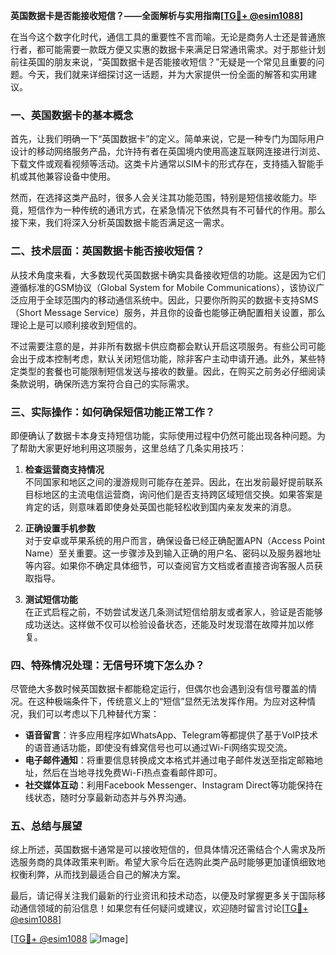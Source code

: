 **英国数据卡是否能接收短信？——全面解析与实用指南[[TG💪+ @esim1088](https://t.me/s/esim1088)]**

在当今这个数字化时代，通信工具的重要性不言而喻。无论是商务人士还是普通旅行者，都可能需要一款既方便又实惠的数据卡来满足日常通讯需求。对于那些计划前往英国的朋友来说，“英国数据卡是否能接收短信？”无疑是一个常见且重要的问题。今天，我们就来详细探讨这一话题，并为大家提供一份全面的解答和实用建议。

### 一、英国数据卡的基本概念

首先，让我们明确一下“英国数据卡”的定义。简单来说，它是一种专门为国际用户设计的移动网络服务产品，允许持有者在英国境内使用高速互联网连接进行浏览、下载文件或观看视频等活动。这类卡片通常以SIM卡的形式存在，支持插入智能手机或其他兼容设备中使用。

然而，在选择这类产品时，很多人会关注其功能范围，特别是短信接收能力。毕竟，短信作为一种传统的通讯方式，在紧急情况下依然具有不可替代的作用。那么接下来，我们将深入分析英国数据卡能否满足这一需求。

### 二、技术层面：英国数据卡能否接收短信？

从技术角度来看，大多数现代英国数据卡确实具备接收短信的功能。这是因为它们遵循标准的GSM协议（Global System for Mobile Communications），该协议广泛应用于全球范围内的移动通信系统中。因此，只要你所购买的数据卡支持SMS（Short Message Service）服务，并且你的设备也能够正确配置相关设置，那么理论上是可以顺利接收到短信的。

不过需要注意的是，并非所有数据卡供应商都会默认开启这项服务。有些公司可能会出于成本控制考虑，默认关闭短信功能，除非客户主动申请开通。此外，某些特定类型的套餐也可能限制短信发送与接收的数量。因此，在购买之前务必仔细阅读条款说明，确保所选方案符合自己的实际需求。

### 三、实际操作：如何确保短信功能正常工作？

即便确认了数据卡本身支持短信功能，实际使用过程中仍然可能出现各种问题。为了帮助大家更好地利用这项服务，这里总结了几条实用技巧：

1. **检查运营商支持情况**  
   不同国家和地区之间的漫游规则可能存在差异。因此，在出发前最好提前联系目标地区的主流电信运营商，询问他们是否支持跨区域短信交换。如果答案是肯定的话，则意味着即使身处英国也能轻松收到国内亲友发来的消息。

2. **正确设置手机参数**  
   对于安卓或苹果系统的用户而言，确保设备已经正确配置APN（Access Point Name）至关重要。这一步骤涉及到输入正确的用户名、密码以及服务器地址等内容。如果你不确定具体细节，可以查阅官方文档或者直接咨询客服人员获取指导。

3. **测试短信功能**  
   在正式启程之前，不妨尝试发送几条测试短信给朋友或者家人，验证是否能够成功送达。这样做不仅可以检验设备状态，还能及时发现潜在故障并加以修复。

### 四、特殊情况处理：无信号环境下怎么办？

尽管绝大多数时候英国数据卡都能稳定运行，但偶尔也会遇到没有信号覆盖的情况。在这种极端条件下，传统意义上的“短信”显然无法发挥作用。为应对这种情况，我们可以考虑以下几种替代方案：

- **语音留言**：许多应用程序如WhatsApp、Telegram等都提供了基于VoIP技术的语音通话功能，即使没有蜂窝信号也可以通过Wi-Fi网络实现交流。
- **电子邮件通知**：将重要信息转换成文本格式并通过电子邮件发送至指定邮箱地址，然后在当地寻找免费Wi-Fi热点查看邮件即可。
- **社交媒体互动**：利用Facebook Messenger、Instagram Direct等功能保持在线状态，随时分享最新动态并与外界沟通。

### 五、总结与展望

综上所述，英国数据卡通常是可以接收短信的，但具体情况还需结合个人需求及所选服务商的具体政策来判断。希望大家今后在选购此类产品时能够更加谨慎细致地权衡利弊，从而找到最适合自己的解决方案。

最后，请记得关注我们最新的行业资讯和技术动态，以便及时掌握更多关于国际移动通信领域的前沿信息！如果您有任何疑问或建议，欢迎随时留言讨论[[TG💪+ @esim1088](https://t.me/s/esim1088)] 

[[TG💪+ @esim1088](https://t.me/s/esim1088) ![Image](https://i.postimg.cc/4NQfJmqS/Snipaste-2025-05-13-00-14-12.png)]